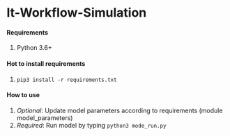 # It-Workflow-Simulation

#### Requirements
1. Python 3.6+

#### Hot to install requirements
1. `pip3 install -r requirements.txt`

#### How to use
1. *Optional*: Update model parameters according to requirements (module model_parameters)
2. *Required*: Run model by typing `python3 mode_run.py`

